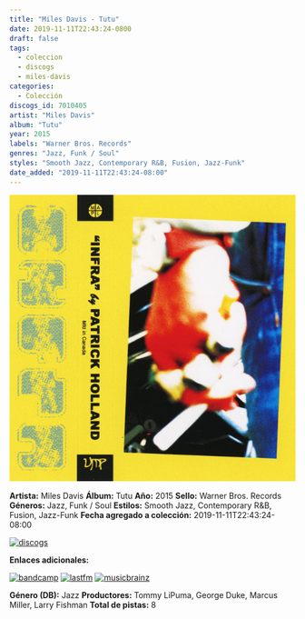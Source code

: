 ```yaml
---
title: "Miles Davis - Tutu"
date: 2019-11-11T22:43:24-0800
draft: false
tags:
  - coleccion
  - discogs
  - miles-davis
categories:
  - Colección
discogs_id: 7010405
artist: "Miles Davis"
album: "Tutu"
year: 2015
labels: "Warner Bros. Records"
genres: "Jazz, Funk / Soul"
styles: "Smooth Jazz, Contemporary R&B, Fusion, Jazz-Funk"
date_added: "2019-11-11T22:43:24-08:00"
---
```


![cover](image.jpeg (Miles Davis - Tutu))

**Artista:** Miles Davis
**Álbum:** Tutu
**Año:** 2015
**Sello:** Warner Bros. Records
**Géneros:** Jazz, Funk / Soul
**Estilos:** Smooth Jazz, Contemporary R&B, Fusion, Jazz-Funk
**Fecha agregado a colección:** 2019-11-11T22:43:24-08:00

[![discogs](../../links/svg/discogs.png (discogs))](https://api.discogs.com/releases/7010405)


**Enlaces adicionales:**

[![bandcamp](../../links/svg/bandcamp.png (bandcamp))](https://tutuduo.bandcamp.com/album/tutu-duo)
[![lastfm](../../links/svg/lastfm.png (lastfm))](https://www.last.fm/music/Miles+Davis/Tutu)
[![musicbrainz](../../links/svg/musicbrainz.png (musicbrainz))](https://musicbrainz.org/release/acf00786-539d-47b6-b489-67c784fef5e8)

**Género (DB):** Jazz
**Productores:** Tommy LiPuma, George Duke, Marcus Miller, Larry Fishman
**Total de pistas:** 8
